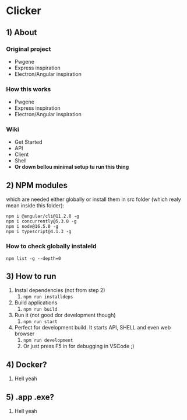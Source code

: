 # Clicker
## 1) About

### Original project
- Pwgene
- Express inspiration
- Electron/Angular inspiration

### How this works
- Pwgene
- Express inspiration
- Electron/Angular inspiration

### Wiki
- Get Started
- API
- Client
- Shell
- **Or down bellou minimal setup tu run this thing**

## 2) NPM modules
which are needed either globally or install them in src folder (which realy mean inside this folder):
```
npm i @angular/cli@11.2.8 -g
npm i concurrently@5.3.0 -g
npm i node@16.5.0 -g
npm i typescript@4.1.3 -g
```

### How to check globally instaleld
```
npm list -g --depth=0
```

## 3) How to run
1) Instal dependencies (not from step 2)
   1) ```npm run installdeps```
2) Build applications
   1) ```npm run build```
3) Run it (not good dor development though)
   1) ```npm run start```
4) Perfect for development build. It starts API, SHELL and even web browser
   1) ```npm run development```
   2) Or just press F5 in for debugging in VSCode ;)

## 4) Docker? 
1) Hell yeah

## 5) .app .exe?
1) Hell yeah